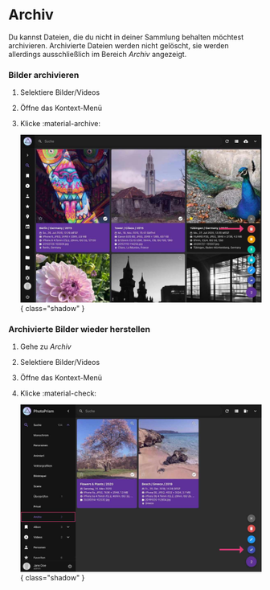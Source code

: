 # Archiv #
Du kannst Dateien, die du nicht in deiner Sammlung behalten möchtest archivieren. 
Archivierte Dateien werden nicht gelöscht, sie werden allerdings ausschließlich im Bereich *Archiv* angezeigt.

### Bilder archivieren ###

1. Selektiere Bilder/Videos
2. Öffne das Kontext-Menü
3. Klicke :material-archive:

    ![Screenshot](img/archive-2503-german.jpg){ class="shadow" }
    
    <!--![Screenshot](img/confirm-archive.jpg)-->


### Archivierte Bilder wieder herstellen ###

1. Gehe zu *Archiv*
2. Selektiere Bilder/Videos
3. Öffne das Kontext-Menü
4. Klicke :material-check:

    ![Screenshot](img/restore-2503-german.jpg){ class="shadow" }


